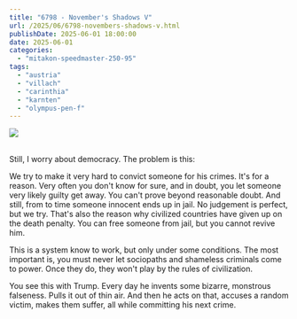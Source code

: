 ```yaml
---
title: "6798 - November's Shadows V"
url: /2025/06/6798-novembers-shadows-v.html
publishDate: 2025-06-01 18:00:00
date: 2025-06-01
categories:
  - "mitakon-speedmaster-250-95"
tags:
  - "austria"
  - "villach"
  - "carinthia"
  - "karnten"
  - "olympus-pen-f"
---
```

<div class="container">
<div class="center"><a target="_blank" href="https://d25zfm9zpd7gm5.cloudfront.net/1200x1200/2020/20201108_163311_lr.jpg"><img class="webfeedsFeaturedVisual" src="https://d25zfm9zpd7gm5.cloudfront.net/0600x0600/2020/20201108_163311_lr.jpg" /></a></div>
</div>
<br />

Still, I worry about democracy. The problem is this:

We try to make it very hard to convict someone for his
crimes. It's for a reason. Very often you don't know for
sure, and in doubt, you let someone very likely guilty get
away. You can't prove beyond reasonable doubt. And still,
from to time someone innocent ends up in jail. No judgement
is perfect, but we try. That's also the reason why civilized
countries have given up on the death penalty. You can free
someone from jail, but you cannot revive him.

This is a system know to work, but only under some
conditions. The most important is, you must never let
sociopaths and shameless criminals come to power. Once they
do, they won't play by the rules of civilization.

You see this with Trump. Every day he invents some bizarre,
monstrous falseness. Pulls it out of thin air. And then he
acts on that, accuses a random victim, makes them suffer,
all while committing his next crime.
